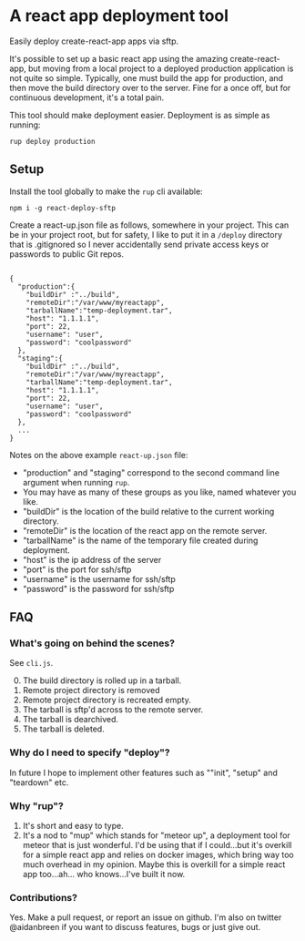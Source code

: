 # A react app deployment tool

Easily deploy create-react-app apps via sftp.

It's possible to set up a basic react app using the amazing create-react-app, but moving from a local project to a deployed production application is not quite so simple. Typically, one must build the app for production, and then move the build directory over to the server. Fine for a once off, but for continuous development, it's a total pain.

This tool should make deployment easier. Deployment is as simple as running:

```
rup deploy production
```

## Setup

Install the tool globally to make the ```rup``` cli available:

```
npm i -g react-deploy-sftp
```

Create a react-up.json file as follows, somewhere in your project. This can be in your project root, but for safety, I like to put it in a ```/deploy``` directory that is .gitignored so I never accidentally send private access keys or passwords to public Git repos.

```

{
  "production":{
    "buildDir" :"../build",
    "remoteDir":"/var/www/myreactapp",
    "tarballName":"temp-deployment.tar",
    "host": "1.1.1.1",
    "port": 22,
    "username": "user",
    "password": "coolpassword"
  },
  "staging":{
    "buildDir" :"../build",
    "remoteDir":"/var/www/myreactapp",
    "tarballName":"temp-deployment.tar",
    "host": "1.1.1.1",
    "port": 22,
    "username": "user",
    "password": "coolpassword"
  },
  ...
}

```

Notes on the above example ```react-up.json``` file:

- "production" and "staging" correspond to the second command line argument when running ```rup```.
- You may have as many of these groups as you like, named whatever you like.
- "buildDir" is the location of the build relative to the current working directory.
- "remoteDir" is the location of the react app on the remote server.
- "tarballName" is the name of the temporary file created during deployment.
- "host" is the ip address of the server
- "port" is the port for ssh/sftp
- "username" is the username for ssh/sftp
- "password" is the password for ssh/sftp

## FAQ

### What's going on behind the scenes?

See ```cli.js```.

0. The build directory is rolled up in a tarball.
1. Remote project directory is removed
2. Remote project directory is recreated empty.
3. The tarball is sftp'd across to the remote server.
4. The tarball is dearchived.
5. The tarball is deleted.

### Why do I need to specify "deploy"?

In future I hope to implement other features such as ""init", "setup" and "teardown" etc.

### Why "rup"?

1. It's short and easy to type.
2. It's a nod to "mup" which stands for "meteor up", a deployment tool for meteor that is just wonderful. I'd be using that if I could...but it's overkill for a simple react app and relies on docker images, which bring way too much overhead in my opinion. Maybe this is overkill for a simple react app too...ah... who knows...I've built it now.

### Contributions?

Yes. Make a pull request, or report an issue on github. I'm also on twitter @aidanbreen if you want to discuss features, bugs or just give out.
